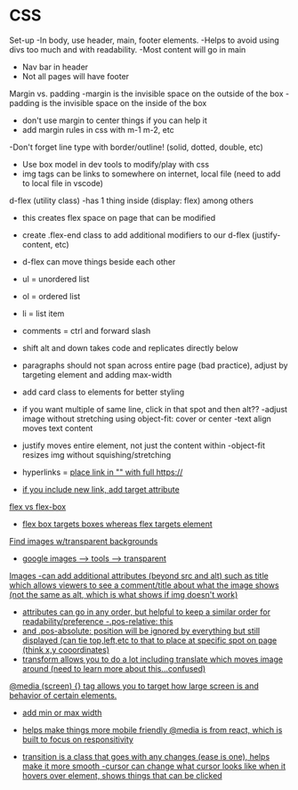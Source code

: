 # CSS
Set-up
  -In body, use header, main, footer elements.
  -Helps to avoid using divs too much and with readability. 
  -Most content will go in main
  - Nav bar in header
  - Not all pages will have footer

  Margin vs. padding
  -margin is the invisible space on the outside of the box
  -padding is the invisible space on the inside of the box
  - don't use margin to center things if you can help it
  - add margin rules in css with m-1 m-2, etc

  -Don't forget line type with border/outline!
    (solid, dotted, double, etc)
  
  - Use box model in dev tools to modify/play with css
  - img tags can be links to somewhere on internet, local file (need to add to local file in vscode)

  d-flex (utility class)
  -has 1 thing inside (display: flex) among others
  - this creates flex space on page that can be modified
  - create .flex-end class to add additional modifiers to our d-flex (justify-content, etc)
  - d-flex can move things beside each other

  - ul = unordered list
  - ol = ordered list
  - li = list item

  - comments = ctrl and forward slash
  - shift alt and down takes code and replicates directly below
  - paragraphs should not span across entire page (bad practice), adjust by targeting element and adding max-width
  - add card class to elements for better styling
  - if you want multiple of same line, click in that spot and then alt??
  -adjust image without stretching using object-fit: cover or center
  -text align moves text content
  - justify moves entire element, not just the content within
  -object-fit resizes img without squishing/stretching
  - hyperlinks = <a href="">    place link in "" with full https://
  - if you include new link, add target attribute

  flex vs flex-box
  * flex box targets boxes whereas flex targets element

  Find images w/transparent backgrounds
  - google images --> tools --> transparent

Images
  -can add additional attributes (beyond src and alt) such as title which allows viewers to see a comment/title about what the image shows (not the same as alt, which is what shows if img doesn't work)
  - attributes can go in any order, but helpful to keep a similar order for readability/preference
  -.pos-relative: this 
  - and .pos-absolute: position will be ignored by everything but still displayed (can tie top,left,etc to that to place at specific spot on page (think x,y cooordinates)
  - transform allows you to do a lot including translate which moves image around (need to learn more about this...confused)

  @media (screen) {} tag allows you to target how large screen is and behavior of certain elements.
  - add min or max width 
  - helps make things more mobile friendly
  @media is from react, which is built to focus on responsitivity 

  - transition is a class that goes with any changes (ease is one), helps make it more smooth
  -cursor can change what cursor looks like when it hovers over element, shows things that can be clicked



